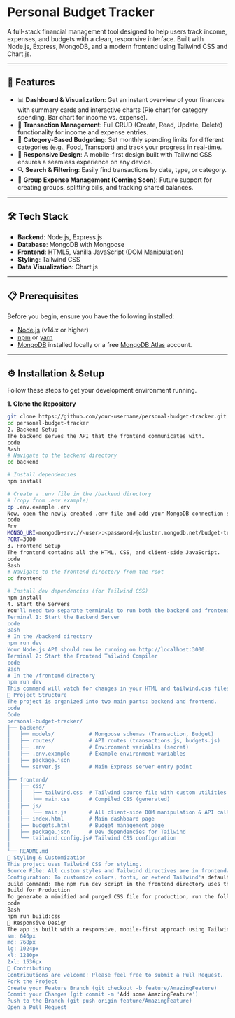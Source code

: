 # Personal Budget Tracker

A full-stack financial management tool designed to help users track income, expenses, and budgets with a clean, responsive interface. Built with Node.js, Express, MongoDB, and a modern frontend using Tailwind CSS and Chart.js.

 <!-- TODO: Replace with a real screenshot of your app! -->

---

## 🚀 Features

-   📊 **Dashboard & Visualization**: Get an instant overview of your finances with summary cards and interactive charts (Pie chart for category spending, Bar chart for income vs. expense).
-   💸 **Transaction Management**: Full CRUD (Create, Read, Update, Delete) functionality for income and expense entries.
-   🎯 **Category-Based Budgeting**: Set monthly spending limits for different categories (e.g., Food, Transport) and track your progress in real-time.
-   📱 **Responsive Design**: A mobile-first design built with Tailwind CSS ensures a seamless experience on any device.
-   🔍 **Search & Filtering**: Easily find transactions by date, type, or category.
-   👥 **Group Expense Management (Coming Soon)**: Future support for creating groups, splitting bills, and tracking shared balances.

---

## 🛠️ Tech Stack

-   **Backend**: Node.js, Express.js
-   **Database**: MongoDB with Mongoose
-   **Frontend**: HTML5, Vanilla JavaScript (DOM Manipulation)
-   **Styling**: Tailwind CSS
-   **Data Visualization**: Chart.js

---

## 📋 Prerequisites

Before you begin, ensure you have the following installed:
-   [Node.js](https://nodejs.org/) (v14.x or higher)
-   [npm](https://www.npmjs.com/) or [yarn](https://yarnpkg.com/)
-   [MongoDB](https://www.mongodb.com/try/download/community) installed locally or a free [MongoDB Atlas](https://www.mongodb.com/cloud/atlas) account.

---

## ⚙️ Installation & Setup

Follow these steps to get your development environment running.

**1. Clone the Repository**
```bash
git clone https://github.com/your-username/personal-budget-tracker.git
cd personal-budget-tracker
2. Backend Setup
The backend serves the API that the frontend communicates with.
code
Bash
# Navigate to the backend directory
cd backend

# Install dependencies
npm install

# Create a .env file in the /backend directory
# (copy from .env.example)
cp .env.example .env
Now, open the newly created .env file and add your MongoDB connection string and a port number:
code
Env
MONGO_URI=mongodb+srv://<user>:<password>@cluster.mongodb.net/budget-tracker?retryWrites=true&w=majority
PORT=3000
3. Frontend Setup
The frontend contains all the HTML, CSS, and client-side JavaScript.
code
Bash
# Navigate to the frontend directory from the root
cd frontend

# Install dev dependencies (for Tailwind CSS)
npm install
4. Start the Servers
You'll need two separate terminals to run both the backend and frontend development servers.
Terminal 1: Start the Backend Server
code
Bash
# In the /backend directory
npm run dev
Your Node.js API should now be running on http://localhost:3000.
Terminal 2: Start the Frontend Tailwind Compiler
code
Bash
# In the /frontend directory
npm run dev
This command will watch for changes in your HTML and tailwind.css files and automatically recompile your main.css file. To view the app, open frontend/index.html in your browser, preferably with a live-reloading extension like Live Server for VS Code.
📁 Project Structure
The project is organized into two main parts: backend and frontend.
code
Code
personal-budget-tracker/
├── backend/
│   ├── models/           # Mongoose schemas (Transaction, Budget)
│   ├── routes/           # API routes (transactions.js, budgets.js)
│   ├── .env              # Environment variables (secret)
│   ├── .env.example      # Example environment variables
│   ├── package.json
│   └── server.js         # Main Express server entry point
│
├── frontend/
│   ├── css/
│   │   ├── tailwind.css  # Tailwind source file with custom utilities
│   │   └── main.css      # Compiled CSS (generated)
│   ├── js/
│   │   └── main.js       # All client-side DOM manipulation & API calls
│   ├── index.html        # Main dashboard page
│   ├── budgets.html      # Budget management page
│   ├── package.json      # Dev dependencies for Tailwind
│   └── tailwind.config.js# Tailwind CSS configuration
│
└── README.md
🎨 Styling & Customization
This project uses Tailwind CSS for styling.
Source File: All custom styles and Tailwind directives are in frontend/css/tailwind.css.
Configuration: To customize colors, fonts, or extend Tailwind's default theme, edit the frontend/tailwind.config.js file.
Build Command: The npm run dev script in the frontend directory uses the Tailwind CLI in "watch" mode for development.
Build for Production
To generate a minified and purged CSS file for production, run the following command in the frontend directory:
code
Bash
npm run build:css
📱 Responsive Design
The app is built with a responsive, mobile-first approach using Tailwind CSS's standard breakpoints:
sm: 640px
md: 768px
lg: 1024px
xl: 1280px
2xl: 1536px
🤝 Contributing
Contributions are welcome! Please feel free to submit a Pull Request.
Fork the Project
Create your Feature Branch (git checkout -b feature/AmazingFeature)
Commit your Changes (git commit -m 'Add some AmazingFeature')
Push to the Branch (git push origin feature/AmazingFeature)
Open a Pull Request
